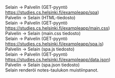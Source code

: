Selain -> Palvelin (GET-pyyntö https://studies.cs.helsinki.fi/exampleapp/spa)<br />
Palvelin -> Selain (HTML-tiedosto)<br />
Selain -> Palvelin (GET-pyyntö https://studies.cs.helsinki.fi/exampleapp/main.css)<br />
Palvelin -> Selain (main.css tiedosto)<br />
Selain -> Palvelin (GET-pyyntö https://studies.cs.helsinki.fi/exampleapp/spa.js)<br />
Palvelin -> Selain (spa.js tiedosto)<br />
Selain -> Palvelin (GET-pyyntö https://studies.cs.helsinki.fi/exampleapp/data.json)<br />
Palvelin -> Selain (spa.json tiedosto)<br />
Selain renderöi notes-taulukon muistiinpanot.



